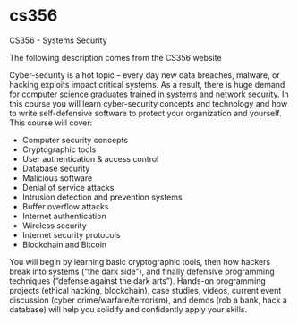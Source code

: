 # cs356
CS356 - Systems Security

The following description comes from the CS356 website

Cyber-security is a hot topic – every day new data breaches, malware, or hacking exploits impact critical systems. As a result, there is huge demand for computer science graduates trained in systems and network security. In this course you will learn cyber-security concepts and technology and how to write self-defensive software to protect your organization and yourself. This course will cover:

* Computer security concepts
* Cryptographic tools
* User authentication & access control
* Database security
* Malicious software
* Denial of service attacks
* Intrusion detection and prevention systems
* Buffer overflow attacks
* Internet authentication
* Wireless security
* Internet security protocols
* Blockchain and Bitcoin

You will begin by learning basic cryptographic tools, then how hackers break into systems (“the dark side”), and finally defensive programming techniques (“defense against the dark arts”). Hands-on programming projects (ethical hacking, blockchain), case studies, videos, current event discussion (cyber crime/warfare/terrorism), and demos (rob a bank, hack a database) will help you solidify and confidently apply your skills.

